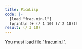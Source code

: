 ```yaml
---
title: PicoLisp
code: |-
  [load "frac.min.l"]
  [println (+ (/ 1 10) (/ 2 10))]
result: (/ 3 10)
---
```


You must [load file "frac.min.l"][1].

[1]: https://gist.github.com/DKordic/6016d743c4c124a1c04fc12accf7ef17/raw/cde44c880c51c79ec3a93ea17b9fec93db8e149f
